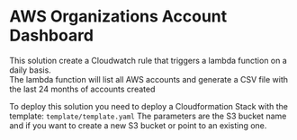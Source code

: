 # AWS Organizations Account Dashboard

This solution create a Cloudwatch rule that triggers a lambda function on a daily basis.  
The lambda function will list all AWS accounts and generate a CSV file with the last 24 months of accounts created

To deploy this solution you need to deploy a Cloudformation Stack with the template: `template/template.yaml`
The parameters are the S3 bucket name and if you want to create a new S3 bucket or point to an existing one.
